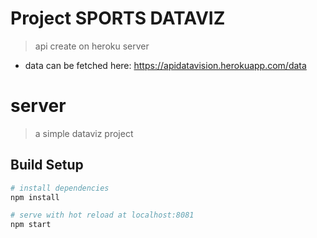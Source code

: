 # Project SPORTS DATAVIZ

> api create on heroku server

- data can be fetched here: https://apidatavision.herokuapp.com/data

# server

> a simple dataviz project

## Build Setup

``` bash
# install dependencies
npm install

# serve with hot reload at localhost:8081
npm start
```